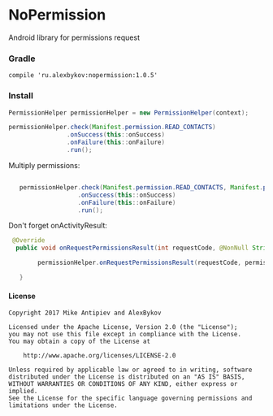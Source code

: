 # NoPermission
Android library for permissions request


### Gradle

    compile 'ru.alexbykov:nopermission:1.0.5'


### Install

```java
PermissionHelper permissionHelper = new PermissionHelper(context);

permissionHelper.check(Manifest.permission.READ_CONTACTS)
                .onSuccess(this::onSuccess)
                .onFailure(this::onFailure)
                .run();
```

Multiply permissions:

```java

   permissionHelper.check(Manifest.permission.READ_CONTACTS, Manifest.permission.READ_CONTACTS, Manifest.permission.READ_PHONE_STATE)
                   .onSuccess(this::onSuccess)
                   .onFailure(this::onFailure)
                   .run();
```

Don't forget onActivityResult:

```java
 @Override
  public void onRequestPermissionsResult(int requestCode, @NonNull String[] permissions, @NonNull int[] grantResults)

        permissionHelper.onRequestPermissionsResult(requestCode, permissions, grantResults);

   }
```


#### License
```
Copyright 2017 Mike Antipiev and AlexBykov

Licensed under the Apache License, Version 2.0 (the "License");
you may not use this file except in compliance with the License.
You may obtain a copy of the License at

    http://www.apache.org/licenses/LICENSE-2.0

Unless required by applicable law or agreed to in writing, software
distributed under the License is distributed on an "AS IS" BASIS,
WITHOUT WARRANTIES OR CONDITIONS OF ANY KIND, either express or implied.
See the License for the specific language governing permissions and
limitations under the License.